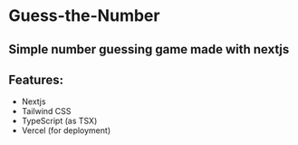 # Guess-the-Number

## Simple number guessing game made with nextjs

## Features:
- Nextjs
- Tailwind CSS
- TypeScript (as TSX)
- Vercel (for deployment)
